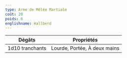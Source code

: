 ```yaml
---
type: Arme de Mêlée Martiale
coût: 20
poids: 6
englishname: Hallberd
---
```


| Dégâts          | Propriétés                   |
| --------------- | ---------------------------- |
| 1d10 tranchants | Lourde, Portée, À deux mains |
